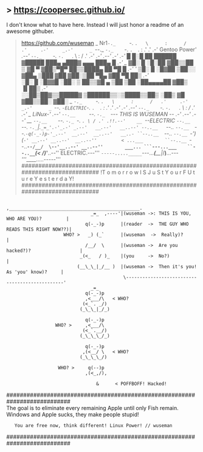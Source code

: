 ## > https://coopersec.github.io/
I don't know what to have here.
Instead I will just honor a readme of an awesome githuber.

> https://github.com/wuseman
    _      Nr1`-._     `-.     `.   \      :      /   .'     .-'     _.-'      _
 `--._     `-._    `-.    `.  `.    :    .'  .'    .-'  Gentoo Power'     _.--'
      `--._    `-._   `-.   `.  \   :   /  .'   .-'   _.-'    _.--' .-'    _.-'
    █     █░█    ██   ██████ ▓█████  ███▄ ▄███▓ ▄▄▄       ███▄    █  _.-'     _
   ▓█░ █ ░█░██  ▓██▒▒██    ▒ ▓█   ▀ ▓██▒▀█▀ ██▒▒████▄     ██ ▀█   █  .-'   '
   ▒█░ █ ░█▓██  ▒██░░ ▓██▄   ▒███   ▓██    ▓██░▒██  ▀█▄  ▓██  ▀█ ██▒ _.-'     
   ░█░ █ ░█▓▓█  ░██░  ▒   ██▒▒▓█  ▄ ▒██    ▒██ ░██▄▄▄▄██ ▓██▒  ▐▌██▒ .-'   
   ░░██▒██▓▒▒█████▓ ▒██████▒▒░▒████▒▒██▒   ░██▒ ▓█   ▓██▒▒██░   ▓██░
  _      `-._     `-.     `.   \      :      /   .'     .-'     _.-'      _
 `--._     `-ELECTRIC`-.    `.  `.    :    .'  .'    .-'    _.-'     _.--'
      `--._    `-._   `-.   `.  \   :   /  .'   .-'   _ LiNux-'    _.--'
`--.__     `--._   `-._  `--- THIS IS WUSEMAN --  _.-'   _.--'     __.--'
__    `--.__    `--._  `-._ `-. `. \ / .' .!!.--'    __
  `--ELECTRIC   `--.__   `--._ `-._`|.`_=_'.-'_.-' _.--'   __.--'   __..--'
--..__   `--..__  `--.__  `--._`-q(-_-)p-'_.--'  __.--'  __..--'   __..-
      ``--..__  `--..__ `--.__ `-'_) (_`-' __.--' __..--'  __..--''         <
...___        ``--..__ `--..__`--/__/  \--'__..--' __..--''        ___...
      ```---...___    ``--..__`_(<_   _/)_'__..--''    ELECTRIC.---'''
```-----....._____```---...___(__\_\_|_/__)___...---'''_____.....-----'''
###########################################################################
!T o m o r r o w   I S   J u S t   Y o u r   F U t u r e Y e s t e r d a Y! 
###########################################################################

                                              ,________________________________________________.
                                   _=_  ,----'|(wuseman ->: THIS IS YOU, WHO ARE YOU)?         |
                                 q(-_-)p      |(reader  ->  THE GUY WHO READS THIS RIGHT NOW??)|
                         WHO? >   _) (_`      |(wuseman  ->  Really)?                          |
                                 /__/  \      |(wuseman ->  Are you hacked?)?                  |
                               _(<_   / )_    |(you     ->  No?)                               |
                              (__\_\_|_/__ )  |(wuseman ->  Then it's you! As 'you' know)?     |
                                               \-----------------------------------------------'
                                   _=_
                                 q(-_-)p
                                 ,<___/\   < WHO?
                                (<_`. _/)
                               (_\_\_|_/_)

                                 q(-_-)p
                      WHO? >     ,<___/\ 
                                (<_`.__/)
                               (_\_\_\_/_)

                                 q(-_-)p
                                ,(<__/ \   < WHO?
                               (_\_\_\_/)

                       WHO? >     q(--)p  
                                 ,(<_,/),

                                     &      < POFFBOFF! Hacked!
    
###########################################################################          
   The goal is to eliminate every remaining Apple until only Fish remain.
           Windows and Apple sucks, they make people stupid!

       You are free now, think different! Linux Power! // wuseman
###########################################################################


    

    
